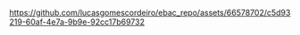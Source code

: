 

https://github.com/lucasgomescordeiro/ebac_repo/assets/66578702/c5d93219-60af-4e7a-9b9e-92cc17b69732

